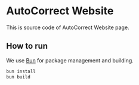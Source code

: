 # AutoCorrect Website

This is source code of AutoCorrect Website page.

## How to run

We use [Bun](https://bun.sh) for package management and building.

```bash
bun install
bun build
```
